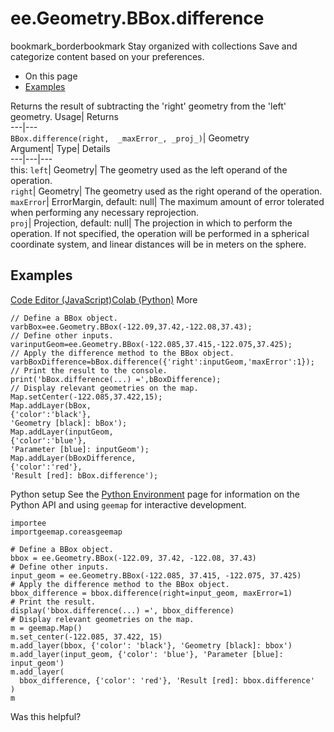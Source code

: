  
#  ee.Geometry.BBox.difference 
bookmark_borderbookmark Stay organized with collections  Save and categorize content based on your preferences.
  * On this page
  * [Examples](https://developers.google.com/earth-engine/apidocs/ee-geometry-bbox-difference#examples)


Returns the result of subtracting the 'right' geometry from the 'left' geometry. 
Usage| Returns  
---|---  
`BBox.difference(right,  _maxError_, _proj_)`| Geometry  
Argument| Type| Details  
---|---|---  
this: `left`| Geometry| The geometry used as the left operand of the operation.  
`right`| Geometry| The geometry used as the right operand of the operation.  
`maxError`| ErrorMargin, default: null| The maximum amount of error tolerated when performing any necessary reprojection.  
`proj`| Projection, default: null| The projection in which to perform the operation. If not specified, the operation will be performed in a spherical coordinate system, and linear distances will be in meters on the sphere.  
## Examples
[Code Editor (JavaScript)](https://developers.google.com/earth-engine/apidocs/ee-geometry-bbox-difference#code-editor-javascript-sample)[Colab (Python)](https://developers.google.com/earth-engine/apidocs/ee-geometry-bbox-difference#colab-python-sample) More
```
// Define a BBox object.
varbBox=ee.Geometry.BBox(-122.09,37.42,-122.08,37.43);
// Define other inputs.
varinputGeom=ee.Geometry.BBox(-122.085,37.415,-122.075,37.425);
// Apply the difference method to the BBox object.
varbBoxDifference=bBox.difference({'right':inputGeom,'maxError':1});
// Print the result to the console.
print('bBox.difference(...) =',bBoxDifference);
// Display relevant geometries on the map.
Map.setCenter(-122.085,37.422,15);
Map.addLayer(bBox,
{'color':'black'},
'Geometry [black]: bBox');
Map.addLayer(inputGeom,
{'color':'blue'},
'Parameter [blue]: inputGeom');
Map.addLayer(bBoxDifference,
{'color':'red'},
'Result [red]: bBox.difference');
```
Python setup
See the [ Python Environment](https://developers.google.com/earth-engine/guides/python_install) page for information on the Python API and using `geemap` for interactive development.
```
importee
importgeemap.coreasgeemap
```
```
# Define a BBox object.
bbox = ee.Geometry.BBox(-122.09, 37.42, -122.08, 37.43)
# Define other inputs.
input_geom = ee.Geometry.BBox(-122.085, 37.415, -122.075, 37.425)
# Apply the difference method to the BBox object.
bbox_difference = bbox.difference(right=input_geom, maxError=1)
# Print the result.
display('bbox.difference(...) =', bbox_difference)
# Display relevant geometries on the map.
m = geemap.Map()
m.set_center(-122.085, 37.422, 15)
m.add_layer(bbox, {'color': 'black'}, 'Geometry [black]: bbox')
m.add_layer(input_geom, {'color': 'blue'}, 'Parameter [blue]: input_geom')
m.add_layer(
  bbox_difference, {'color': 'red'}, 'Result [red]: bbox.difference'
)
m
```

Was this helpful?
